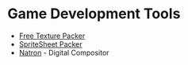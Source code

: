 # Game Development Tools

- [Free Texture Packer](http://free-tex-packer.com/)
- [SpriteSheet Packer](http://amakaseev.github.io/sprite-sheet-packer/)
- [Natron](https://natrongithub.github.io/) - Digital Compositor
